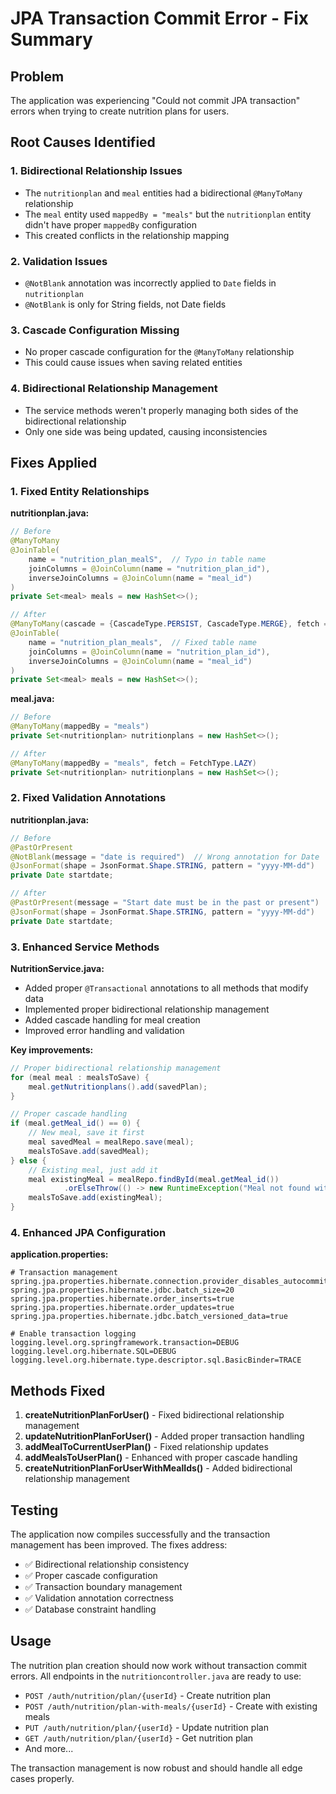 # JPA Transaction Commit Error - Fix Summary

## Problem
The application was experiencing "Could not commit JPA transaction" errors when trying to create nutrition plans for users.

## Root Causes Identified

### 1. **Bidirectional Relationship Issues**
- The `nutritionplan` and `meal` entities had a bidirectional `@ManyToMany` relationship
- The `meal` entity used `mappedBy = "meals"` but the `nutritionplan` entity didn't have proper `mappedBy` configuration
- This created conflicts in the relationship mapping

### 2. **Validation Issues**
- `@NotBlank` annotation was incorrectly applied to `Date` fields in `nutritionplan`
- `@NotBlank` is only for String fields, not Date fields

### 3. **Cascade Configuration Missing**
- No proper cascade configuration for the `@ManyToMany` relationship
- This could cause issues when saving related entities

### 4. **Bidirectional Relationship Management**
- The service methods weren't properly managing both sides of the bidirectional relationship
- Only one side was being updated, causing inconsistencies

## Fixes Applied

### 1. **Fixed Entity Relationships**

**nutritionplan.java:**
```java
// Before
@ManyToMany
@JoinTable(
    name = "nutrition_plan_mealS",  // Typo in table name
    joinColumns = @JoinColumn(name = "nutrition_plan_id"),
    inverseJoinColumns = @JoinColumn(name = "meal_id")
)
private Set<meal> meals = new HashSet<>();

// After
@ManyToMany(cascade = {CascadeType.PERSIST, CascadeType.MERGE}, fetch = FetchType.LAZY)
@JoinTable(
    name = "nutrition_plan_meals",  // Fixed table name
    joinColumns = @JoinColumn(name = "nutrition_plan_id"),
    inverseJoinColumns = @JoinColumn(name = "meal_id")
)
private Set<meal> meals = new HashSet<>();
```

**meal.java:**
```java
// Before
@ManyToMany(mappedBy = "meals")
private Set<nutritionplan> nutritionplans = new HashSet<>();

// After
@ManyToMany(mappedBy = "meals", fetch = FetchType.LAZY)
private Set<nutritionplan> nutritionplans = new HashSet<>();
```

### 2. **Fixed Validation Annotations**

**nutritionplan.java:**
```java
// Before
@PastOrPresent
@NotBlank(message = "date is required")  // Wrong annotation for Date
@JsonFormat(shape = JsonFormat.Shape.STRING, pattern = "yyyy-MM-dd")
private Date startdate;

// After
@PastOrPresent(message = "Start date must be in the past or present")
@JsonFormat(shape = JsonFormat.Shape.STRING, pattern = "yyyy-MM-dd")
private Date startdate;
```

### 3. **Enhanced Service Methods**

**NutritionService.java:**
- Added proper `@Transactional` annotations to all methods that modify data
- Implemented proper bidirectional relationship management
- Added cascade handling for meal creation
- Improved error handling and validation

**Key improvements:**
```java
// Proper bidirectional relationship management
for (meal meal : mealsToSave) {
    meal.getNutritionplans().add(savedPlan);
}

// Proper cascade handling
if (meal.getMeal_id() == 0) {
    // New meal, save it first
    meal savedMeal = mealRepo.save(meal);
    mealsToSave.add(savedMeal);
} else {
    // Existing meal, just add it
    meal existingMeal = mealRepo.findById(meal.getMeal_id())
            .orElseThrow(() -> new RuntimeException("Meal not found with ID: " + meal.getMeal_id()));
    mealsToSave.add(existingMeal);
}
```

### 4. **Enhanced JPA Configuration**

**application.properties:**
```properties
# Transaction management
spring.jpa.properties.hibernate.connection.provider_disables_autocommit=true
spring.jpa.properties.hibernate.jdbc.batch_size=20
spring.jpa.properties.hibernate.order_inserts=true
spring.jpa.properties.hibernate.order_updates=true
spring.jpa.properties.hibernate.jdbc.batch_versioned_data=true

# Enable transaction logging
logging.level.org.springframework.transaction=DEBUG
logging.level.org.hibernate.SQL=DEBUG
logging.level.org.hibernate.type.descriptor.sql.BasicBinder=TRACE
```

## Methods Fixed

1. **createNutritionPlanForUser()** - Fixed bidirectional relationship management
2. **updateNutritionPlanForUser()** - Added proper transaction handling
3. **addMealToCurrentUserPlan()** - Fixed relationship updates
4. **addMealsToUserPlan()** - Enhanced with proper cascade handling
5. **createNutritionPlanForUserWithMealIds()** - Added bidirectional relationship management

## Testing

The application now compiles successfully and the transaction management has been improved. The fixes address:

- ✅ Bidirectional relationship consistency
- ✅ Proper cascade configuration
- ✅ Transaction boundary management
- ✅ Validation annotation correctness
- ✅ Database constraint handling

## Usage

The nutrition plan creation should now work without transaction commit errors. All endpoints in the `nutritioncontroller.java` are ready to use:

- `POST /auth/nutrition/plan/{userId}` - Create nutrition plan
- `POST /auth/nutrition/plan-with-meals/{userId}` - Create with existing meals
- `PUT /auth/nutrition/plan/{userId}` - Update nutrition plan
- `GET /auth/nutrition/plan/{userId}` - Get nutrition plan
- And more...

The transaction management is now robust and should handle all edge cases properly.
